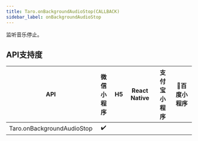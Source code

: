 ```yaml
---
title: Taro.onBackgroundAudioStop(CALLBACK)
sidebar_label: onBackgroundAudioStop
---
```



监听音乐停止。



## API支持度


| API | 微信小程序 | H5 | React Native | 支付宝小程序 | 百度小程序 |
| :-: | :-: | :-: | :-: | :-: | :-: |
| Taro.onBackgroundAudioStop | ✔️ |  |  |
